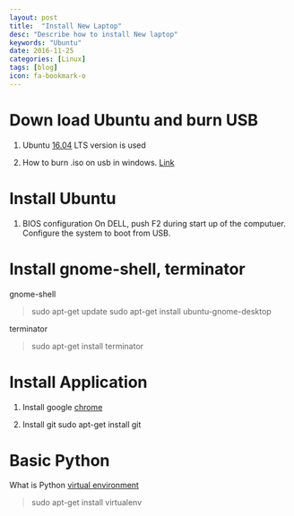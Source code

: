 ```yaml
---
layout: post
title:  "Install New Laptop"
desc: "Describe how to install New laptop"
keywords: "Ubuntu"
date: 2016-11-25
categories: [Linux]
tags: [blog]
icon: fa-bookmark-o
---
```


# Down load Ubuntu and burn USB
1. Ubuntu [16.04](https://www.ubuntu.com/download/desktop) LTS version is used

2. How to burn .iso on usb in windows. [Link](https://www.ubuntu.com/download/desktop/create-a-usb-stick-on-windows)

# Install Ubuntu
1. BIOS configuration
On DELL, push F2 during start up of the computuer.
Configure the system to boot from USB.

# Install gnome-shell, terminator
gnome-shell
> sudo apt-get update
> sudo apt-get install ubuntu-gnome-desktop


terminator
> sudo apt-get install terminator

# Install Application
1. Install google [chrome](https://www.google.com/chrome/browser/desktop/index.html)

2. Install git  sudo apt-get install git


# Basic Python
What is Python [virtual environment](https://www.dabapps.com/blog/introduction-to-pip-and-virtualenv-python/)

> sudo apt-get install virtualenv 



